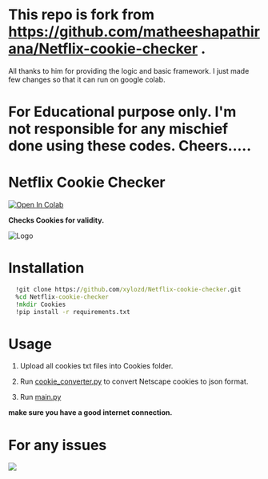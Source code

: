 # This repo is fork from https://github.com/matheeshapathirana/Netflix-cookie-checker .

All thanks to him for providing the logic and basic framework. I just made few changes so that it can run on google colab.

# For Educational purpose only. I'm not responsible for any mischief done using these codes. Cheers.....
# Netflix Cookie Checker

<a target="_blank" href="https://colab.research.google.com/github/groozaop/Netflix-cookie-checker/blob/master/Colab.ipynb">
  <img src="https://colab.research.google.com/assets/colab-badge.svg" alt="Open In Colab"/>
</a>

**Checks Cookies for validity.**

![Logo](images/netflix_logo.jpg)


# Installation

```cmd
  !git clone https://github.com/xylozd/Netflix-cookie-checker.git
  %cd Netflix-cookie-checker
  !mkdir Cookies
  !pip install -r requirements.txt
```
# Usage

1. Upload all cookies txt files into Cookies folder.
2.  Run [cookie_converter.py](https://github.com/matheeshapathirana/Netflix-cookie-checker/blob/b82b684355a80e23f5648e6082090d9cd5332cc3/cookie_converter.py) to convert Netscape cookies to json format.

3. Run [main.py](https://github.com/matheeshapathirana/Netflix-cookie-checker/blob/b82b684355a80e23f5648e6082090d9cd5332cc3/main.py)

**make sure you have a good internet connection.**
# For any issues
<a href="https://discord.gg/RSCdKeKB5X"><img src="https://discord.com/api/guilds/1121457935822901278/widget.png?style=banner2"></a>

